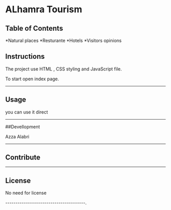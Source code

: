 # ALhamra Tourism

## Table of Contents

*Natural places
*Resturante
*Hotels
*Visitors opinions

## Instructions

The project use HTML , CSS styling and JavaScript file.

To start open index page.

------------------------

## Usage

you can use it direct

------------------------
##Devellopment

Azza Alabri 

-------------------------

## Contribute

------------------------

## License

No need for license

---------------------------------------.